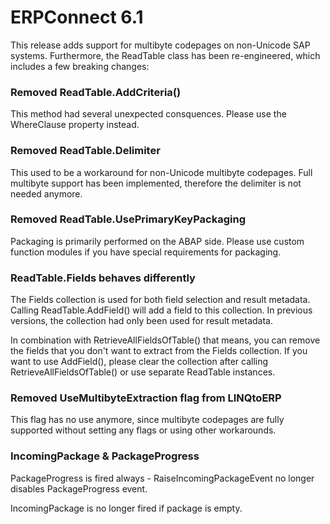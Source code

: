 # ERPConnect 6.1

This release adds support for multibyte codepages on non-Unicode SAP systems.
Furthermore, the ReadTable class has been re-engineered, which includes a few breaking changes:

### Removed ReadTable.AddCriteria()
This method had several unexpected consquences. Please use the WhereClause property instead.

### Removed ReadTable.Delimiter
This used to be a workaround for non-Unicode multibyte codepages. Full multibyte support has been implemented, therefore the delimiter is not needed anymore.

### Removed ReadTable.UsePrimaryKeyPackaging
Packaging is primarily performed on the ABAP side. Please use custom function modules if you have special requirements for packaging.

### ReadTable.Fields behaves differently
The Fields collection is used for both field selection and result metadata. Calling ReadTable.AddField() will add a field to this collection. In previous versions, the collection had only been used for result metadata.

In combination with RetrieveAllFieldsOfTable() that means, you can remove the fields that you don't want to extract from the Fields collection. If you want to use AddField(), please clear the collection after calling RetrieveAllFieldsOfTable() or use separate ReadTable instances.

### Removed UseMultibyteExtraction flag from LINQtoERP
This flag has no use anymore, since multibyte codepages are fully supported without setting any flags or using other workarounds.

### IncomingPackage & PackageProgress
PackageProgress is fired always - RaiseIncomingPackageEvent no longer disables PackageProgress event.

IncomingPackage is no longer fired  if package is empty.
